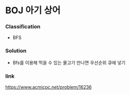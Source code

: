 # BOJ 아기 상어

### Classification
* BFS

### Solution
* Bfs를 이용해 먹을 수 있는 물고기 만나면 우선순위 큐에 넣기

### link
https://www.acmicpc.net/problem/16236